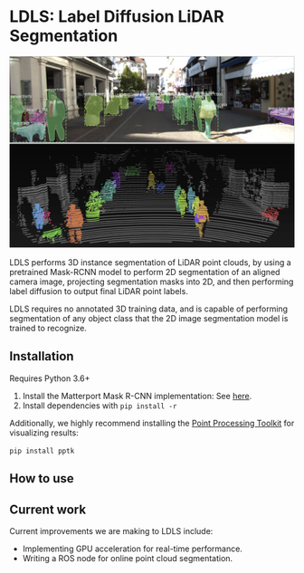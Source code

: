 # LDLS: Label Diffusion LiDAR Segmentation

![LDLS](readme_assets/kitti_example.png)

LDLS performs 3D instance segmentation of LiDAR point clouds, by using a pretrained Mask-RCNN model to perform 2D segmentation of an aligned camera image, projecting segmentation masks into 2D, and then performing label diffusion to output final LiDAR point labels.

LDLS requires no annotated 3D training data, and is capable of performing segmentation of any object class that the 2D image segmentation model is trained to recognize.

## Installation

Requires Python 3.6+

1. Install the Matterport Mask R-CNN implementation: See [here](https://github.com/matterport/Mask_RCNN).
2. Install dependencies with `pip install -r`

Additionally, we highly recommend installing the [Point Processing Toolkit](https://github.com/heremaps/pptk) for visualizing results:

``pip install pptk``

## How to use




## Current work

Current improvements we are making to LDLS include:

- Implementing GPU acceleration for real-time performance.
- Writing a ROS node for online point cloud segmentation.
